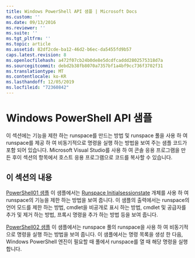 ```yaml
---
title: Windows PowerShell API 샘플 | Microsoft Docs
ms.custom: ''
ms.date: 09/13/2016
ms.reviewer: ''
ms.suite: ''
ms.tgt_pltfrm: ''
ms.topic: article
ms.assetid: 82df2cde-ba12-46d2-b6ec-da5455fd9b57
caps.latest.revision: 8
ms.openlocfilehash: a472f07cb24b0de8e5dcdfcaddd2802575318d7a
ms.sourcegitcommit: debd2b38fb8070a7357bf1a4bf9cc736f3702f31
ms.translationtype: MT
ms.contentlocale: ko-KR
ms.lasthandoff: 12/05/2019
ms.locfileid: "72360842"
---
```

# <a name="windows-powershell-api-samples"></a>Windows PowerShell API 샘플

이 섹션에는 기능을 제한 하는 runspace를 만드는 방법 및 runspace 풀을 사용 하 여 runspace를 제공 하 여 비동기적으로 명령을 실행 하는 방법을 보여 주는 샘플 코드가 포함 되어 있습니다. Microsoft Visual Studio를 사용 하 여 콘솔 응용 프로그램을 만든 후이 섹션의 항목에서 호스트 응용 프로그램으로 코드를 복사할 수 있습니다.

## <a name="in-this-section"></a>이 섹션의 내용

[PowerShell01 샘플](./windows-powershell01-sample.md) 이 샘플에서는 [Runspace Initialsessionstate](/dotnet/api/System.Management.Automation.Runspaces.InitialSessionState) 개체를 사용 하 여 runspace의 기능을 제한 하는 방법을 보여 줍니다. 이 샘플의 출력에서는 runspace의 언어 모드를 제한 하는 방법, cmdlet을 비공개로 표시 하는 방법, cmdlet 및 공급자를 추가 및 제거 하는 방법, 프록시 명령을 추가 하는 방법 등을 보여 줍니다.

[PowerShell02 샘플](./windows-powershell02-sample.md) 이 샘플에서는 runspace 풀의 runspace을 사용 하 여 비동기적으로 명령을 실행 하는 방법을 보여 줍니다. 이 샘플에서는 명령 목록을 생성 한 다음, Windows PowerShell 엔진이 필요할 때 풀에서 runspace를 열 때 해당 명령을 실행 합니다.